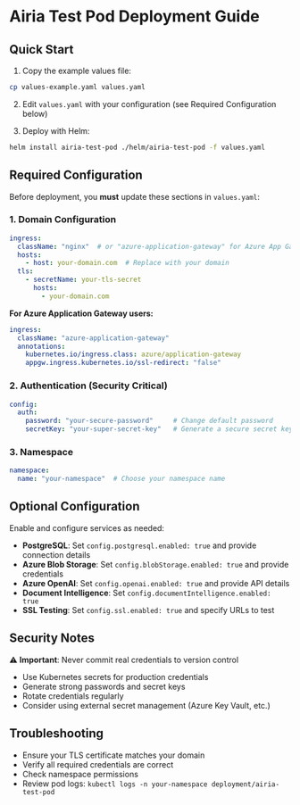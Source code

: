 # Airia Test Pod Deployment Guide

## Quick Start

1. Copy the example values file:
```bash
cp values-example.yaml values.yaml
```

2. Edit `values.yaml` with your configuration (see Required Configuration below)

3. Deploy with Helm:
```bash
helm install airia-test-pod ./helm/airia-test-pod -f values.yaml
```

## Required Configuration

Before deployment, you **must** update these sections in `values.yaml`:

### 1. Domain Configuration
```yaml
ingress:
  className: "nginx"  # or "azure-application-gateway" for Azure App Gateway
  hosts:
    - host: your-domain.com  # Replace with your domain
  tls:
    - secretName: your-tls-secret
      hosts:
        - your-domain.com
```

**For Azure Application Gateway users:**
```yaml
ingress:
  className: "azure-application-gateway"
  annotations:
    kubernetes.io/ingress.class: azure/application-gateway
    appgw.ingress.kubernetes.io/ssl-redirect: "false"
```

### 2. Authentication (Security Critical)
```yaml
config:
  auth:
    password: "your-secure-password"     # Change default password
    secretKey: "your-super-secret-key"   # Generate a secure secret key
```

### 3. Namespace
```yaml
namespace:
  name: "your-namespace"  # Choose your namespace name
```

## Optional Configuration

Enable and configure services as needed:

- **PostgreSQL**: Set `config.postgresql.enabled: true` and provide connection details
- **Azure Blob Storage**: Set `config.blobStorage.enabled: true` and provide credentials
- **Azure OpenAI**: Set `config.openai.enabled: true` and provide API details
- **Document Intelligence**: Set `config.documentIntelligence.enabled: true`
- **SSL Testing**: Set `config.ssl.enabled: true` and specify URLs to test

## Security Notes

⚠️ **Important**: Never commit real credentials to version control
- Use Kubernetes secrets for production credentials
- Generate strong passwords and secret keys
- Rotate credentials regularly
- Consider using external secret management (Azure Key Vault, etc.)

## Troubleshooting

- Ensure your TLS certificate matches your domain
- Verify all required credentials are correct
- Check namespace permissions
- Review pod logs: `kubectl logs -n your-namespace deployment/airia-test-pod`